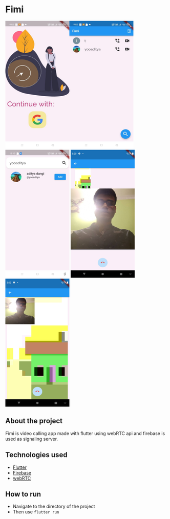 # Fimi
<img src="https://github.com/Adityadangi14/fimi/blob/main/samples/screenshots/photo6116375824753078457.jpg" width="200" height="400"><img src="https://github.com/Adityadangi14/fimi/blob/main/samples/screenshots/photo6116375824753078456.jpg" width="200" height="400">
<img src="https://github.com/Adityadangi14/fimi/blob/main/samples/screenshots/photo6120453247660568074.jpg" width="200" height="400">
<img src="https://github.com/Adityadangi14/fimi/blob/main/samples/screenshots/Screenshot_1646068025.jpg" width="200" height="400"><img src="https://github.com/Adityadangi14/fimi/blob/main/samples/screenshots/Screenshot_1646068146.jpg" width="200" height="400">

## About the project
Fimi is video calling app made with flutter using webRTC api and
firebase is used as signaling server.

## Technologies used

- [Flutter](https://flutter.dev/)
- [Firebase](https://firebase.google.com/)
- [webRTC](https://github.com/flutter-webrtc/flutter-webrtc)

## How to run

- Navigate to the directory of the project
- Then use ```flutter run```


